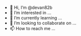 - 👋 Hi, I’m @devan82b
- 👀 I’m interested in ...
- 🌱 I’m currently learning ...
- 💞️ I’m looking to collaborate on ...
- 📫 How to reach me ...

<!---
devan82b/devan82b is a ✨ special ✨ repository because its `README.md` (this file) appears on your GitHub profile.
You can click the Preview link to take a look at your changes.
--->
